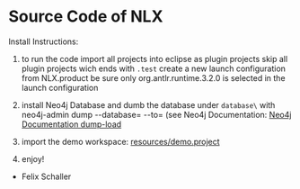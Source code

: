 # Source Code of NLX

Install Instructions: 

1. to run the code import all projects into eclipse as plugin projects
skip all plugin projects wich ends with `.test`
create a new launch configuration from NLX.product
be sure only org.antlr.runtime.3.2.0 is selected in the launch configuration

2. install Neo4j Database and dumb the database under `database\` with
neo4j-admin dump --database=<database> --to=<destination-path>
(see Neo4j Documentation: [Neo4j Documentation dump-load](https://neo4j.com/docs/operations-manual/3.5/tools/dump-load/)
  
3. import the demo workspace: [resources/demo.project](https://github.com/validas/NLX/tree/master/resources/demo.project)

4. enjoy!

- Felix Schaller
